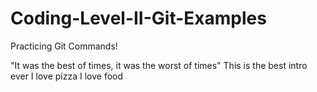 # Coding-Level-II-Git-Examples
Practicing Git Commands!


"It was the best of times, it was the worst of times"
This is the best intro ever
I love pizza
I love food